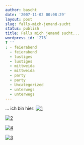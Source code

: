 ```yaml
---
author: bascht
date: '2007-11-02 00:08:29'
layout: post
slug: falls-mich-jemand-sucht
status: publish
title: Falls mich jemand sucht...
wordpress_id: '276'
? ''
: - feierabend
  - feierabend
  - lustiges
  - lustiges
  - mittweida
  - mittweida
  - party
  - party
  - Uncategorized
  - unterwegs
  - unterwegs
---
```


... ich bin hier:
[](http://www.bascht.com/fotos/photo/1817051798/1.html)
[![1](http://farm3.static.flickr.com/2081/1817051798_79a454f779.jpg)](http://www.bascht.com/fotos/photo/1817051798/1.html)

[![2](http://farm3.static.flickr.com/2319/1817053284_84ef0911c7.jpg)](http://www.bascht.com/fotos/photo/1817053284/2.html)

[![4](http://farm3.static.flickr.com/2075/1817075320_edb1f7ff20.jpg)](http://www.bascht.com/fotos/photo/1817075320/4.html)

[![3](http://farm3.static.flickr.com/2363/1817079812_fc2cb30278.jpg)](http://www.bascht.com/fotos/photo/1817079812/3.html)



